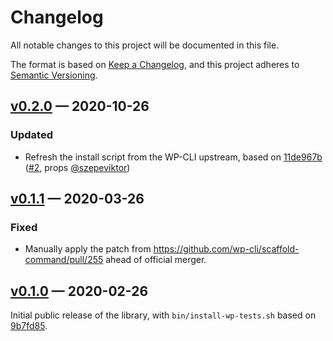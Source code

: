 # Changelog
All notable changes to this project will be documented in this file.

The format is based on [Keep a Changelog](https://keepachangelog.com/en/1.0.0/), and this project adheres to [Semantic Versioning](https://semver.org/spec/v2.0.0.html).

## [v0.2.0] — 2020-10-26

### Updated

* Refresh the install script from the WP-CLI upstream, based on [11de967b](https://github.com/wp-cli/scaffold-command/commit/11de967b2f46f8fc383d6c360832234b87143edf) ([#2], props [@szepeviktor](https://github.com/szepeviktor))


## [v0.1.1] — 2020-03-26

### Fixed

* Manually apply the patch from https://github.com/wp-cli/scaffold-command/pull/255 ahead of official merger.


## [v0.1.0] — 2020-02-26

Initial public release of the library, with `bin/install-wp-tests.sh` based on [9b7fd85](https://github.com/wp-cli/scaffold-command/blob/9b7fd851b7696e54ee1be49b0709a6562dc510c9/templates/install-wp-tests.sh).


[Unreleased]: https://github.com/assertwell/wp-core-test-framework/compare/master...develop
[v0.1.0]: https://github.com/assertwell/wp-core-test-framework/releases/tag/v0.1.0
[v0.1.1]: https://github.com/assertwell/wp-core-test-framework/releases/tag/v0.1.1
[v0.2.0]: https://github.com/assertwell/wp-core-test-framework/releases/tag/v0.2.0
[#2]: https://github.com/assertwell/wp-core-test-framework/pull/2
